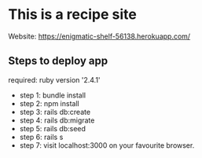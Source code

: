 # This is a recipe site

Website: https://enigmatic-shelf-56138.herokuapp.com/

## Steps to deploy app
required: ruby version '2.4.1'

- step 1: bundle install
- step 2: npm install
- step 3: rails db:create
- step 4: rails db:migrate
- step 5: rails db:seed
- step 6: rails s
- step 7: visit localhost:3000 on your favourite browser.



